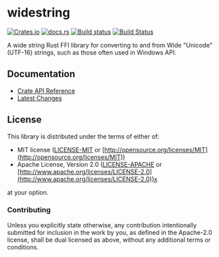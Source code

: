 # widestring
[![Crates.io](https://img.shields.io/crates/v/widestring.svg)](https://crates.io/crates/widestring/) [![docs.rs](https://docs.rs/widestring/badge.svg)](https://docs.rs/widestring/) [![Build status](https://ci.appveyor.com/api/projects/status/97pmbv6kk79bicww?svg=true)](https://ci.appveyor.com/project/starkat99/widestring-rs) [![Build Status](https://travis-ci.org/starkat99/widestring-rs.svg?branch=master)](https://travis-ci.org/starkat99/widestring-rs)

A wide string Rust FFI library for converting to and from Wide "Unicode" (UTF-16) strings, such as
those often used in Windows API.

## Documentation

- [Crate API Reference](https://docs.rs/widestring/)
- [Latest Changes](CHANGELOG.md)

## License

This library is distributed under the terms of either of:

* MIT license ([LICENSE-MIT](LICENSE-MIT) or
[http://opensource.org/licenses/MIT](http://opensource.org/licenses/MIT))
* Apache License, Version 2.0 ([LICENSE-APACHE](LICENSE-APACHE) or
[http://www.apache.org/licenses/LICENSE-2.0](http://www.apache.org/licenses/LICENSE-2.0))x

at your option.

### Contributing

Unless you explicitly state otherwise, any contribution intentionally submitted for inclusion in the
work by you, as defined in the Apache-2.0 license, shall be dual licensed as above, without any
additional terms or conditions.